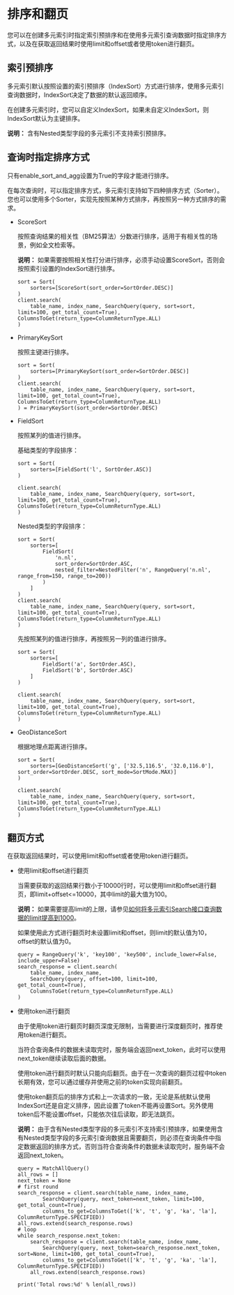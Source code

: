 # 排序和翻页

您可以在创建多元索引时指定索引预排序和在使用多元索引查询数据时指定排序方式，以及在获取返回结果时使用limit和offset或者使用token进行翻页。

## 索引预排序

多元索引默认按照设置的索引预排序（IndexSort）方式进行排序，使用多元索引查询数据时，IndexSort决定了数据的默认返回顺序。

在创建多元索引时，您可以自定义IndexSort，如果未自定义IndexSort，则IndexSort默认为主键排序。

**说明：** 含有Nested类型字段的多元索引不支持索引预排序。

## 查询时指定排序方式

只有enable\_sort\_and\_agg设置为True的字段才能进行排序。

在每次查询时，可以指定排序方式，多元索引支持如下四种排序方式（Sorter）。您也可以使用多个Sorter，实现先按照某种方式排序，再按照另一种方式排序的需求。

-   ScoreSort

    按照查询结果的相关性（BM25算法）分数进行排序，适用于有相关性的场景，例如全文检索等。

    **说明：** 如果需要按照相关性打分进行排序，必须手动设置ScoreSort，否则会按照索引设置的IndexSort进行排序。

    ```
    sort = Sort(
        sorters=[ScoreSort(sort_order=SortOrder.DESC)]
    )
    client.search(
        table_name, index_name, SearchQuery(query, sort=sort, limit=100, get_total_count=True), ColumnsToGet(return_type=ColumnReturnType.ALL)
    )
    ```

-   PrimaryKeySort

    按照主键进行排序。

    ```
    sort = Sort(
        sorters=[PrimaryKeySort(sort_order=SortOrder.DESC)]
    )
    client.search(
        table_name, index_name, SearchQuery(query, sort=sort, limit=100, get_total_count=True), ColumnsToGet(return_type=ColumnReturnType.ALL)
    ) = PrimaryKeySort(sort_order=SortOrder.DESC)
    ```

-   FieldSort

    按照某列的值进行排序。

    基础类型的字段排序：

    ```
    sort = Sort(
        sorters=[FieldSort('l', SortOrder.ASC)]
    )
    
    client.search(
        table_name, index_name, SearchQuery(query, sort=sort, limit=100, get_total_count=True), ColumnsToGet(return_type=ColumnReturnType.ALL)
    )
    ```

    Nested类型的字段排序：

    ```
    sort = Sort(
        sorters=[
            FieldSort(
                'n.nl', 
                sort_order=SortOrder.ASC, 
                nested_filter=NestedFilter('n', RangeQuery('n.nl', range_from=150, range_to=200))
            )
        ]
    )
    client.search(
        table_name, index_name, SearchQuery(query, sort=sort, limit=100, get_total_count=True), ColumnsToGet(return_type=ColumnReturnType.ALL)
    )
    ```

    先按照某列的值进行排序，再按照另一列的值进行排序。

    ```
    sort = Sort(
        sorters=[
            FieldSort('a', SortOrder.ASC),
            FieldSort('b', SortOrder.ASC)
        ]
    )
    
    client.search(
        table_name, index_name, SearchQuery(query, sort=sort, limit=100, get_total_count=True), ColumnsToGet(return_type=ColumnReturnType.ALL)
    )
    ```

-   GeoDistanceSort

    根据地理点距离进行排序。

    ```
    sort = Sort(
        sorters=[GeoDistanceSort('g', ['32.5,116.5', '32.0,116.0'], sort_order=SortOrder.DESC, sort_mode=SortMode.MAX)]
    )
    
    client.search(
        table_name, index_name, SearchQuery(query, sort=sort, limit=100, get_total_count=True), ColumnsToGet(return_type=ColumnReturnType.ALL)
    )    
    ```


## 翻页方式

在获取返回结果时，可以使用limit和offset或者使用token进行翻页。

-   使用limit和offset进行翻页

    当需要获取的返回结果行数小于10000行时，可以使用limit和offset进行翻页，即limit+offset<=10000，其中limit的最大值为100。

    **说明：** 如果需要提高limit的上限，请参见[如何将多元索引Search接口查询数据的limit提高到1000](/intl.zh-CN/常见问题/一般性问题/如何将多元索引Search接口查询数据的limit提高到1000.md)。

    如果使用此方式进行翻页时未设置limit和offset，则limit的默认值为10，offset的默认值为0。

    ```
    query = RangeQuery('k', 'key100', 'key500', include_lower=False, include_upper=False)
    search_response = client.search(
        table_name, index_name, 
        SearchQuery(query, offset=100, limit=100, get_total_count=True), 
        ColumnsToGet(return_type=ColumnReturnType.ALL)
    )  
    ```

-   使用token进行翻页

    由于使用token进行翻页时翻页深度无限制，当需要进行深度翻页时，推荐使用token进行翻页。

    当符合查询条件的数据未读取完时，服务端会返回next\_token，此时可以使用next\_token继续读取后面的数据。

    使用token进行翻页时默认只能向后翻页。由于在一次查询的翻页过程中token长期有效，您可以通过缓存并使用之前的token实现向前翻页。

    使用token翻页后的排序方式和上一次请求的一致，无论是系统默认使用IndexSort还是自定义排序，因此设置了token不能再设置Sort。另外使用token后不能设置offset，只能依次往后读取，即无法跳页。

    **说明：** 由于含有Nested类型字段的多元索引不支持索引预排序，如果使用含有Nested类型字段的多元索引查询数据且需要翻页，则必须在查询条件中指定数据返回的排序方式，否则当符合查询条件的数据未读取完时，服务端不会返回next\_token。

    ```
    query = MatchAllQuery()
    all_rows = []
    next_token = None
    # first round
    search_response = client.search(table_name, index_name,
            SearchQuery(query, next_token=next_token, limit=100, get_total_count=True),
            columns_to_get=ColumnsToGet(['k', 't', 'g', 'ka', 'la'], ColumnReturnType.SPECIFIED))
    all_rows.extend(search_response.rows)
    # loop
    while search_response.next_token:
        search_response = client.search(table_name, index_name,
            SearchQuery(query, next_token=search_response.next_token, sort=None, limit=100, get_total_count=True),
            columns_to_get=ColumnsToGet(['k', 't', 'g', 'ka', 'la'], ColumnReturnType.SPECIFIED))
        all_rows.extend(search_response.rows)
    
    print('Total rows:%d' % len(all_rows))
    ```


